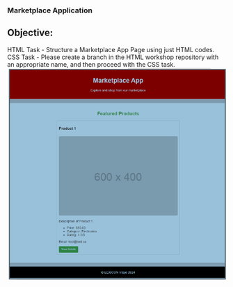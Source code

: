 ### Marketplace Application
## Objective:
HTML Task - Structure a Marketplace App Page using just HTML codes.
CSS Task - Please create a branch in the HTML workshop repository with an appropriate name, and then proceed with the CSS task.
![Marketplace.png](images/Marketplace.png)
